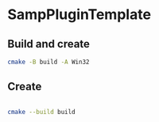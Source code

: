 # SampPluginTemplate


## Build and create

```bash
cmake -B build -A Win32

```

## Create

```bash

cmake --build build

```
